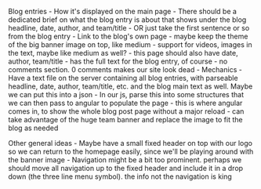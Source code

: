 Blog entries
	- How it's displayed on the main page
		- There should be a dedicated brief on what the blog entry is about that shows under the blog headline, date, author, and team/title
			- OR just take the first sentence or so from the blog entry
		- Link to the blog's own page
			- maybe keep the theme of the big banner image on top, like medium
			- support for videos, images in the text, maybe like medium as well?
			- this page should also have date, author, team/title
			- has the full text for the blog entry, of course
			- no comments section. 0 comments makes our site look dead
	- Mechanics
		- Have a text file on the server containing all blog entries, with parseable headline, date, author, team/title, etc. and the blog main text as well. Maybe we can put this into a json
		- In our js, parse this into some structures that we can then pass to angular to populate the page
			- this is where angular comes in, to show the whole blog post page without a major reload
			- can take advantage of the huge team banner and replace the image to fit the blog as needed

Other general ideas
	- Maybe have a small fixed header on top with our logo so we can return to the homepage easily, since we'll be playing around with the banner image
	- Navigation might be a bit too prominent. perhaps we should move all navigation up to the fixed header and include it in a drop down (the three line menu symbol). the info not the navigation is king